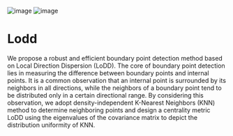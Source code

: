 ![image](https://img.shields.io/badge/MATLAB-R2022a-brightgreen) ![image](https://img.shields.io/badge/Python-3.11-blue) 
# Lodd
We propose a robust and efficient boundary point detection method based on Local Direction Dispersion (LoDD). The core of boundary point detection lies in measuring the difference between boundary points and internal points. It is a common observation that an internal point is surrounded by its neighbors in all directions, while the neighbors of a boundary point tend to be distributed only in a certain directional range. By considering this observation, we adopt density-independent K-Nearest Neighbors (KNN) method to determine neighboring points and design a centrality metric LoDD using the eigenvalues of the covariance matrix to depict the distribution uniformity of KNN. 
